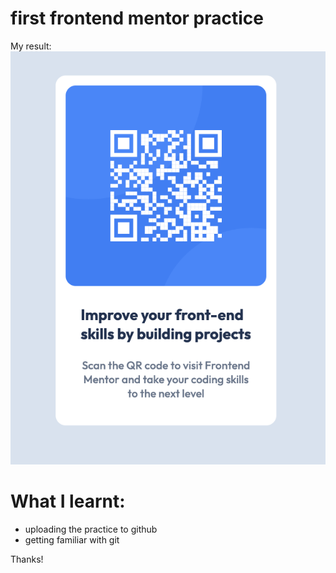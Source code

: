 # first frontend mentor practice
My result: 
![](./result.png)

# What I learnt:
- uploading the practice to github
- getting familiar with git

Thanks!